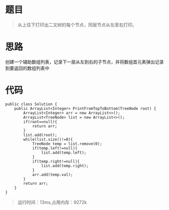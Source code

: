 # 题目
>从上往下打印出二叉树的每个节点，同层节点从左至右打印。
# 思路
创建一个辅助数组列表，记录下一层从左到右的子节点，并将数组首元素弹出记录到要返回的数组列表中
# 代码
```
public class Solution {
    public ArrayList<Integer> PrintFromTopToBottom(TreeNode root) {
        ArrayList<Integer> arr = new ArrayList<>();
        ArrayList<TreeNode> list = new ArrayList<>();
        if(root==null){
            return arr;
        }
        list.add(root);
        while(list.size()!=0){
            TreeNode temp = list.remove(0);
            if(temp.left!=null){
                list.add(temp.left);
            }
            if(temp.right!=null){
                list.add(temp.right);
            }
            arr.add(temp.val);
        }
        return arr;
    }
}
```
>运行时间：13ms,占用内存：9272k
